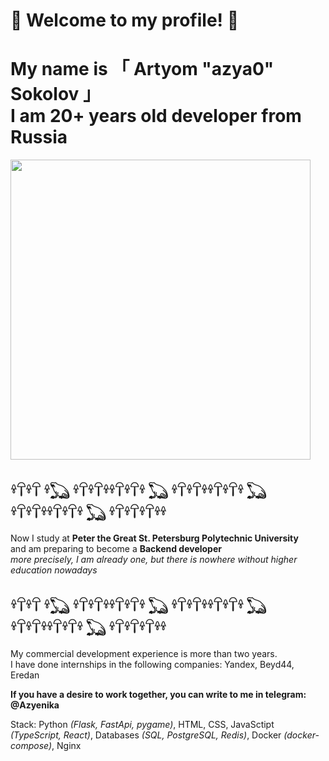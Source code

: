 # 💚 Welcome to my profile! 🐸

# My name is 「 Artyom "azya0" Sokolov 」 <br> I am 20+ years old developer from Russia 

<img width=480 src="https://sun6-21.userapi.com/impg/o414_dEKG_I1T20x8noAJ7TrP3xLcJShmqC6NA/T0l2kgdrccY.jpg?size=1125x543&quality=96&sign=114c59f6050906ed1736eb0e0d8d411a&c_uniq_tag=ykW7wE4j9PFRnUXk9Rq6_LU73BEC8VaYxunVMngv14U&type=album"/>

## 𓍊𓋼𓍊𓋼 𓍊𓆏 𓍊𓋼𓍊𓋼𓍊𓍊𓋼𓍊𓋼𓍊 𓆏 𓍊𓋼𓍊𓋼𓍊𓍊𓋼𓍊𓋼𓍊 𓆏 𓍊𓋼𓍊𓋼𓍊𓍊𓋼𓍊𓋼𓍊 𓆏 𓍊𓋼𓍊𓋼𓍊𓋼𓍊𓍊 <br>
Now I study at **Peter the Great St. Petersburg Polytechnic University** <br> and am preparing to become a **Backend developer** <br>
*more precisely, I am already one, but there is nowhere without higher education nowadays*

## 𓍊𓋼𓍊𓋼 𓍊𓆏 𓍊𓋼𓍊𓋼𓍊𓍊𓋼𓍊𓋼𓍊 𓆏 𓍊𓋼𓍊𓋼𓍊𓍊𓋼𓍊𓋼𓍊 𓆏 𓍊𓋼𓍊𓋼𓍊𓍊𓋼𓍊𓋼𓍊 𓆏 𓍊𓋼𓍊𓋼𓍊𓋼𓍊𓍊 <br> 
My commercial development experience is more than two years. <br> I have done internships in the following companies: Yandex, Beyd44, Eredan

**If you have a desire to work together, you can write to me in telegram: @Azyenika**

Stack: Python *(Flask, FastApi, pygame)*, HTML, CSS, JavaSctipt *(TypeScript, React)*, Databases *(SQL, PostgreSQL, Redis)*, Docker *(docker-compose)*, Nginx
